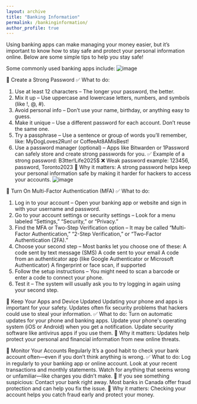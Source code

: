 ```yaml
---
layout: archive
title: "Banking Information"
permalink: /bankinginformation/
author_profile: true
---
```


Using banking apps can make managing your money easier, but it’s important to know how to stay safe and protect your personal information online. Below are some simple tips to help you stay safe!

Some commonly used banking apps include:
![image](https://github.com/user-attachments/assets/0bd7268b-302e-4a51-8bea-e66232e2180a)

🔐 Create a Strong Password
✅ What to do:
1. Use at least 12 characters
– The longer your password, the better.
2. Mix it up
– Use uppercase and lowercase letters, numbers, and symbols (like !, @, #).
3. Avoid personal info
– Don’t use your name, birthday, or anything easy to guess.
4. Make it unique
– Use a different password for each account. Don’t reuse the same one.
5. Try a passphrase
– Use a sentence or group of words you’ll remember, like:
MyDogLoves2Run! or CoffeeAt8AMisBest!
6. Use a password manager (optional)
– Apps like Bitwarden or 1Password can safely store and create strong passwords for you.
✅ Example of a strong password: B3tter!Life2025$
❌ Weak password example: 123456, password, Toronto2023
🔐 Why it matters: A strong password helps keep your personal information safe by making it harder for hackers to access your accounts.
![image](https://github.com/user-attachments/assets/302e4c5e-86f0-4a9c-b33f-b4a59516901f)

🔐 Turn On Multi-Factor Authentication (MFA)
✅ What to do:
1. Log in to your account
– Open your banking app or website and sign in with your username and password.
2. Go to your account settings or security settings
– Look for a menu labeled “Settings,” “Security,” or “Privacy.”
3. Find the MFA or Two-Step Verification option
– It may be called “Multi-Factor Authentication,” “2-Step Verification,” or “Two-Factor Authentication (2FA).”
4. Choose your second step
– Most banks let you choose one of these:
  A code sent by text message (SMS)
  A code sent to your email
  A code from an authenticator app (like Google Authenticator or Microsoft Authenticator)
  A fingerprint or face scan, if supported
5. Follow the setup instructions
– You might need to scan a barcode or enter a code to connect your phone.
6. Test it
– The system will usually ask you to try logging in again using your second step.

📲 Keep Your Apps and Device Updated
Updating your phone and apps is important for your safety. Updates often fix security problems that hackers could use to steal your information.
✅ What to do:
  Turn on automatic updates for your phone and banking apps.
  Update your phone's operating system (iOS or Android) when you get a notification.
  Update security software like antivirus apps if you use them.
🔐 Why it matters:
  Updates help protect your personal and financial information from new online threats.

👀 Monitor Your Accounts Regularly
It’s a good habit to check your bank account often—even if you don’t think anything is wrong.
✅ What to do:
  Log in regularly to your banking app or online account.
  Look at your recent transactions and monthly statements.
  Watch for anything that seems wrong or unfamiliar—like charges you didn’t make.
🚨 If you see something suspicious:
  Contact your bank right away.
  Most banks in Canada offer fraud protection and can help you fix the issue.
🔐 Why it matters:
  Checking your account helps you catch fraud early and protect your money.
